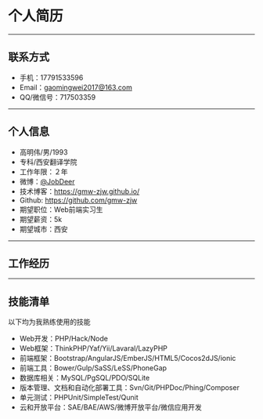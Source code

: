 
# 个人简历

---
## 联系方式
- 手机：17791533596 
- Email：gaomingwei2017@163.com
- QQ/微信号：717503359

---
## 个人信息

 - 高明伟/男/1993 
 - 专科/西安翻译学院  
 - 工作年限：２年 
 - 微博：[@JobDeer](http://weibo.com/jobdeer)  
 - 技术博客：https://gmw-zjw.github.io/  
 - Github: https://github.com/gmw-zjw 
 - 期望职位：Web前端实习生
 - 期望薪资：5k
 - 期望城市：西安
---
## 工作经历

---
## 技能清单
  以下均为我熟练使用的技能
- Web开发：PHP/Hack/Node
- Web框架：ThinkPHP/Yaf/Yii/Lavaral/LazyPHP
- 前端框架：Bootstrap/AngularJS/EmberJS/HTML5/Cocos2dJS/ionic
- 前端工具：Bower/Gulp/SaSS/LeSS/PhoneGap
- 数据库相关：MySQL/PgSQL/PDO/SQLite
- 版本管理、文档和自动化部署工具：Svn/Git/PHPDoc/Phing/Composer
- 单元测试：PHPUnit/SimpleTest/Qunit
- 云和开放平台：SAE/BAE/AWS/微博开放平台/微信应用开发
